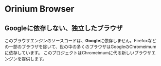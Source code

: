 # Orinium Browser
## Googleに依存しない、独立したブラウザ
このブラウザエンジンのソースコードは、**Google**に依存しません。Firefoxなどの一部のブラウザを除いて、世の中の多くのブラウザはGoogleのChromeimumに依存しています。
このプロジェクトはChromeimumに代る新しいブラウザエンジンを提供します。
